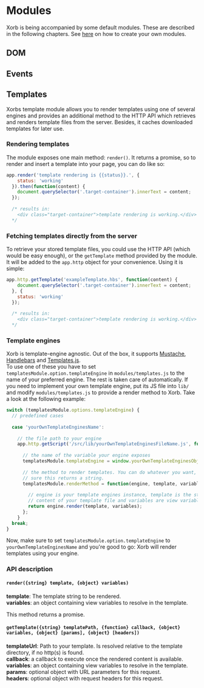 # Modules
Xorb is being accompanied by some default modules. These are described in the following chapters. See 
[here](#building-modules) on how to create your own modules.  

## DOM

## Events

## Templates
Xorbs template module allows you to render templates using one of several engines and provides an additional method to
the HTTP API which retrieves and renders template files from the server. Besides, it caches downloaded templates for 
later use.

### Rendering templates
The module exposes one main method: `render()`. It returns a promise, so to render and insert a template into your page,
you can do like so:  

````javascript
app.render('template rendering is {{status}}.', {
    status: 'working'
  }).then(function(content) {
    document.querySelector('.target-container').innerText = content;
  });
  
  /* results in:
    <div class="target-container">template rendering is working.</div>
  */
````

### Fetching templates directly from the server
To retrieve your stored template files, you could use the HTTP API (which would be easy enough), or the `getTemplate`
method provided by the module. It will be added to the `app.http` object for your convenience. Using it is simple:  

````javascript
app.http.getTemplate('exampleTemplate.hbs', function(content) {
    document.querySelector('.target-container').innerText = content;
  }, {
    status: 'working'
  });
  
  /* results in:
    <div class="target-container">template rendering is working.</div>
  */
````



### Template engines
Xorb is template-engine agnostic. Out of the box, it supports [Mustache](https://github.com/janl/mustache.js), 
[Handlebars](https://github.com/wycats/handlebars.js) and [Templates.js](https://github.com/psychobunny/templates.js).  
To use one of these you have to set `templatesModule.option.templateEngine` in `modules/templates.js` to the name of 
your preferred engine. The rest is taken care of automatically.  If you need to implement your own template engine, put 
its JS file into `lib/` and modify `modules/templates.js` to provide a render method to Xorb. Take a look at the 
following example:

````javascript
switch (templatesModule.options.templateEngine) {
  // predefined cases
  
  case 'yourOwnTemplateEnginesName':
  
    // the file path to your engine
    app.http.getScript('/src/lib/yourOwnTemplateEnginesFileName.js', function() {
    
      // the name of the variable your engine exposes
      templatesModule.templateEngine = window.yourOwnTemplateEnginesObjectName;
      
      // the method to render templates. You can do whatever you want, just make 
      // sure this returns a string.
      templatesModule.renderMethod = function(engine, template, variables) {
      
        // engine is your template engines instance, template is the string 
        // content of your template file and variables are view variables.
        return engine.render(template, variables);
      };
    }
  break;
}
````

Now, make sure to set `templatesModule.option.templateEngine` to `yourOwnTemplateEnginesName` and you're good to go: 
Xorb will render templates using your engine. 

### API description

#### `render({string} template, {object} variables)`
**template**: The template string to be rendered.  
**variables**: an object containing view variables to resolve in the template.  
  
This method returns a promise.

#### `getTemplate({string} templatePath, {function} callback, {object} variables, {object} [params], {object} [headers])`
**templateUrl**: Path to your template. Is resolved relative to the template directory, if no http(s) is found.  
**callback**: a callback to execute once the rendered content is available.  
**variables**: an object containing view variables to resolve in the template.  
**params**: optional object with URL parameters for this request.  
**headers**: optional object with request headers for this request.  
